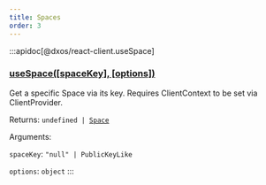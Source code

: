 ```yaml
---
title: Spaces
order: 3
---
```


:::apidoc[@dxos/react-client.useSpace]
### [useSpace(\[spaceKey\], \[options\])](https://github.com/dxos/dxos/blob/main/packages/sdk/react-client/src/echo/useSpaces.ts#L16)

Get a specific Space via its key.
Requires ClientContext to be set via ClientProvider.

Returns: <code>undefined | [Space](/api/@dxos/react-client/interfaces/Space)</code>

Arguments:

`spaceKey`: <code>"null" | PublicKeyLike</code>

`options`: <code>object</code>
:::
